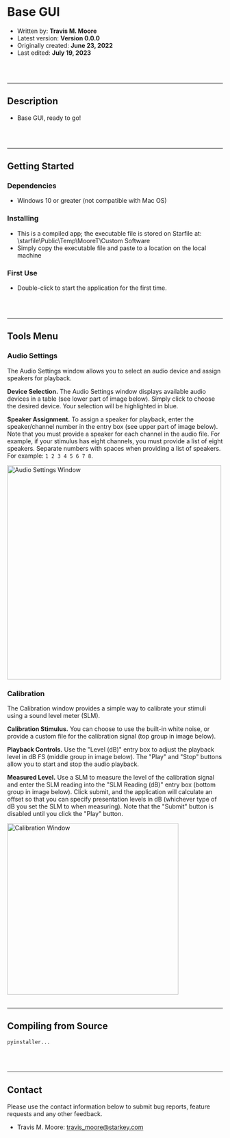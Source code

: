 # **Base GUI**

- Written by: **Travis M. Moore**
- Latest version: **Version 0.0.0**
- Originally created: **June 23, 2022**
- Last edited: **July 19, 2023**
<br>
<br>

---

## Description
- Base GUI, ready to go!
<br>
<br>

---

## Getting Started

### Dependencies

- Windows 10 or greater (not compatible with Mac OS)

### Installing

- This is a compiled app; the executable file is stored on Starfile at: \\starfile\Public\Temp\MooreT\Custom Software
- Simply copy the executable file and paste to a location on the local machine

### First Use
- Double-click to start the application for the first time.
<br>
<br>

---

## Tools Menu

### Audio Settings
The Audio Settings window allows you to select an audio device and assign speakers for playback. 

<b>Device Selection.</b> The Audio Settings window displays available audio devices in a table (see lower part of image below). Simply click to choose the desired device. Your selection will be highlighted in blue. 

<b>Speaker Assignment.</b> To assign a speaker for playback, enter the speaker/channel number in the entry box (see upper part of image below). Note that you must provide a speaker for each channel in the audio file. For example, if your stimulus has eight channels, you must provide a list of eight speakers. Separate numbers with spaces when providing a list of speakers. For example: ```1 2 3 4 5 6 7 8```.

<img src="audio_settings.png" alt="Audio Settings Window" width="500"/>

### Calibration
The Calibration window provides a simple way to calibrate your stimuli using a sound level meter (SLM). 

<b>Calibration Stimulus.</b> You can choose to use the built-in white noise, or provide a custom file for the calibration signal (top group in image below).

<b>Playback Controls.</b> Use the "Level (dB)" entry box to adjust the playback level in dB FS (middle group in image below). The "Play" and "Stop" buttons allow you to start and stop the audio playback.

<b>Measured Level.</b> Use a SLM to measure the level of the calibration signal and enter the SLM reading into the "SLM Reading (dB)" entry box (bottom group in image below). Click submit, and the application will calculate an offset so that you can specify presentation levels in dB (whichever type of dB you set the SLM to when measuring). Note that the "Submit" button is disabled until you click the "Play" button.

<img src="calibration.png" alt="Calibration Window" width="400"/>
<br>
<br>

---

## Compiling from Source
```
pyinstaller...
```
<br>
<br>

---

## Contact
Please use the contact information below to submit bug reports, feature requests and any other feedback.

- Travis M. Moore: travis_moore@starkey.com
